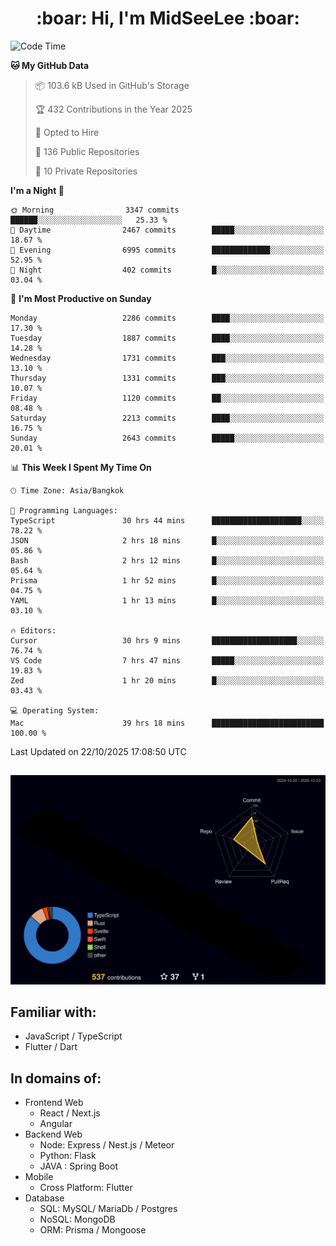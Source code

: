 <h1 align="center"> :boar: Hi, I'm MidSeeLee :boar:</h1>
 
<!--START_SECTION:waka-->
![Code Time](http://img.shields.io/badge/Code%20Time-3%2C553%20hrs%2021%20mins-blue)

**🐱 My GitHub Data** 

> 📦 103.6 kB Used in GitHub's Storage 
 > 
> 🏆 432 Contributions in the Year 2025
 > 
> 💼 Opted to Hire
 > 
> 📜 136 Public Repositories 
 > 
> 🔑 10 Private Repositories 
 > 
**I'm a Night 🦉** 

```text
🌞 Morning                3347 commits        ██████░░░░░░░░░░░░░░░░░░░   25.33 % 
🌆 Daytime                2467 commits        █████░░░░░░░░░░░░░░░░░░░░   18.67 % 
🌃 Evening                6995 commits        █████████████░░░░░░░░░░░░   52.95 % 
🌙 Night                  402 commits         █░░░░░░░░░░░░░░░░░░░░░░░░   03.04 % 
```
📅 **I'm Most Productive on Sunday** 

```text
Monday                   2286 commits        ████░░░░░░░░░░░░░░░░░░░░░   17.30 % 
Tuesday                  1887 commits        ████░░░░░░░░░░░░░░░░░░░░░   14.28 % 
Wednesday                1731 commits        ███░░░░░░░░░░░░░░░░░░░░░░   13.10 % 
Thursday                 1331 commits        ███░░░░░░░░░░░░░░░░░░░░░░   10.07 % 
Friday                   1120 commits        ██░░░░░░░░░░░░░░░░░░░░░░░   08.48 % 
Saturday                 2213 commits        ████░░░░░░░░░░░░░░░░░░░░░   16.75 % 
Sunday                   2643 commits        █████░░░░░░░░░░░░░░░░░░░░   20.01 % 
```


📊 **This Week I Spent My Time On** 

```text
🕑︎ Time Zone: Asia/Bangkok

💬 Programming Languages: 
TypeScript               30 hrs 44 mins      ████████████████████░░░░░   78.22 % 
JSON                     2 hrs 18 mins       █░░░░░░░░░░░░░░░░░░░░░░░░   05.86 % 
Bash                     2 hrs 12 mins       █░░░░░░░░░░░░░░░░░░░░░░░░   05.64 % 
Prisma                   1 hr 52 mins        █░░░░░░░░░░░░░░░░░░░░░░░░   04.75 % 
YAML                     1 hr 13 mins        █░░░░░░░░░░░░░░░░░░░░░░░░   03.10 % 

🔥 Editors: 
Cursor                   30 hrs 9 mins       ███████████████████░░░░░░   76.74 % 
VS Code                  7 hrs 47 mins       █████░░░░░░░░░░░░░░░░░░░░   19.83 % 
Zed                      1 hr 20 mins        █░░░░░░░░░░░░░░░░░░░░░░░░   03.43 % 

💻 Operating System: 
Mac                      39 hrs 18 mins      █████████████████████████   100.00 % 
```


 Last Updated on 22/10/2025 17:08:50 UTC
<!--END_SECTION:waka-->

##

![](./profile-3d-contrib/profile-night-rainbow.svg)

## Familiar with:
- JavaScript / TypeScript
- Flutter / Dart

## In domains of:
- Frontend Web
  - React / Next.js
  - Angular
- Backend Web
  - Node: Express / Nest.js / Meteor
  - Python: Flask
  - JAVA : Spring Boot
- Mobile
  - Cross Platform: Flutter
- Database
  - SQL: MySQL/ MariaDb / Postgres
  - NoSQL: MongoDB
  - ORM: Prisma / Mongoose
